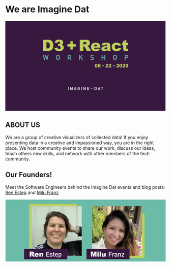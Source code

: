 # We are Imagine Dat

![August 22nd upcoming event on React and D3](https://github.com/imagine-dat/d3-react-advanced/blob/master/readme_assets/event.png)
## __ABOUT US__

We are a group of creative visualizers of collected data! If you enjoy presenting data in a creative and impassioned way, you are in the right place. We host community events to share our work, discuss our ideas, teach others new skills, and network with other members of the tech community.


## Our Founders!

Meet the Software Engineers behind the Imagine Dat events and blog posts: [Ren Estep](https://twitter.com/stories_of_ren) and [Milu Franz](https://twitter.com/milu_franz)

![Milu and Ren](https://github.com/imagine-dat/d3-react-advanced/blob/master/readme_assets/presenters.png)

